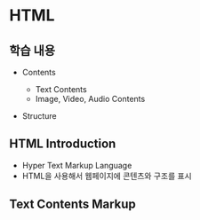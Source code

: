 # HTML

## 학습 내용

- Contents

  - Text Contents
  - Image, Video, Audio Contents

- Structure

## HTML Introduction

- Hyper Text Markup Language
- HTML을 사용해서 웹페이지에 콘텐츠와 구조를 표시

## Text Contents Markup

